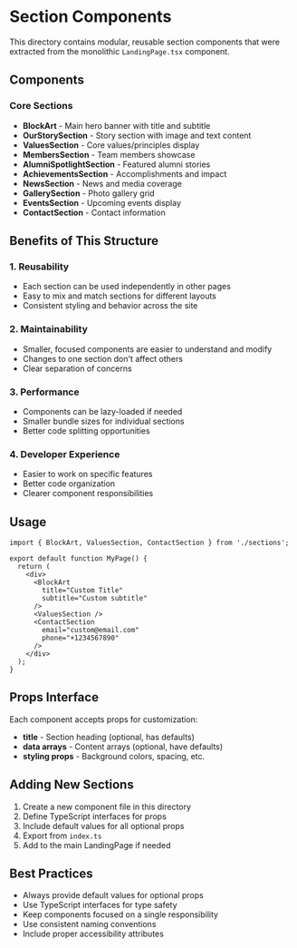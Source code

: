 # Section Components

This directory contains modular, reusable section components that were extracted from the monolithic `LandingPage.tsx` component.

## Components

### Core Sections
- **BlockArt** - Main hero banner with title and subtitle
- **OurStorySection** - Story section with image and text content
- **ValuesSection** - Core values/principles display
- **MembersSection** - Team members showcase
- **AlumniSpotlightSection** - Featured alumni stories
- **AchievementsSection** - Accomplishments and impact
- **NewsSection** - News and media coverage
- **GallerySection** - Photo gallery grid
- **EventsSection** - Upcoming events display
- **ContactSection** - Contact information

## Benefits of This Structure

### 1. **Reusability**
- Each section can be used independently in other pages
- Easy to mix and match sections for different layouts
- Consistent styling and behavior across the site

### 2. **Maintainability**
- Smaller, focused components are easier to understand and modify
- Changes to one section don't affect others
- Clear separation of concerns

### 3. **Performance**
- Components can be lazy-loaded if needed
- Smaller bundle sizes for individual sections
- Better code splitting opportunities

### 4. **Developer Experience**
- Easier to work on specific features
- Better code organization
- Clearer component responsibilities

## Usage

```tsx
import { BlockArt, ValuesSection, ContactSection } from './sections';

export default function MyPage() {
  return (
    <div>
      <BlockArt 
        title="Custom Title"
        subtitle="Custom subtitle"
      />
      <ValuesSection />
      <ContactSection 
        email="custom@email.com"
        phone="+1234567890"
      />
    </div>
  );
}
```

## Props Interface

Each component accepts props for customization:

- **title** - Section heading (optional, has defaults)
- **data arrays** - Content arrays (optional, have defaults)
- **styling props** - Background colors, spacing, etc.

## Adding New Sections

1. Create a new component file in this directory
2. Define TypeScript interfaces for props
3. Include default values for all optional props
4. Export from `index.ts`
5. Add to the main LandingPage if needed

## Best Practices

- Always provide default values for optional props
- Use TypeScript interfaces for type safety
- Keep components focused on a single responsibility
- Use consistent naming conventions
- Include proper accessibility attributes 